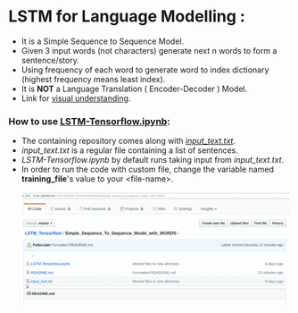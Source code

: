 # LSTM for Language Modelling :
- It is a Simple Sequence to Sequence Model.
- Given 3 input words (not characters) generate next n words to form a sentence/story.
- Using frequency of each word to generate word to index dictionary (highest frequency means least index).
- It is **NOT** a Language Translation ( Encoder-Decoder ) Model.
- Link for [visual understanding](https://medium.com/towards-data-science/lstm-by-example-using-tensorflow-feb0c1968537).

### How to use [LSTM-Tensorflow.ipynb](https://github.com/PollenJain/LSTM_Tensorflow/blob/master/Simple_Sequence_To_Sequence_Model_with_WORDS/LSTM-Tensorflow.ipynb):
- The containing repository comes along with [*input_text.txt*](https://github.com/PollenJain/LSTM_Tensorflow/blob/master/Simple_Sequence_To_Sequence_Model_with_WORDS/input_text.txt).<br>
- *input_text.txt* is a regular file containing a list of sentences.<br>
- *LSTM-Tensorflow.ipynb* by default runs taking input from *input_text.txt*.<br>
- In order to run the code with custom file, change the variable named **training_file**'s value to your &lt;file-name&gt;.<br><br>
![alt-text](https://github.com/PollenJain/LSTM_Tensorflow/blob/master/Simple_Sequence_To_Sequence_Model_with_WORDS/change_input_file.gif)
